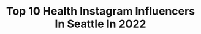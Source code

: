 ---
title: Top 10 Health Instagram Influencers In Seattle In 2022
description: >-
  Find top health Instagram influencers in Seattle in 2022. Most popular hashtags: #seattle #fitness #health.
platform: Instagram
hits: 60
text_top: Analyze the most popular Instagram profiles on inBeat.
text_bottom: inBeat has 60 Instagram influencers like this in Seattle, United States for you to work with.
profiles:
  - username: "deshawnshead"
    fullname: >-
      Deshawn Shead
    bio: >-
      NFL CB | SB48 Champ | Husband to @mrs_jshead | Proud Father of 2 | 2X NFC Champ | From Palmdale, CA | PSU Grad | TW: @dshead24
    location: "United States"
    followers: 119321
    engagement: 306
    commentsToLikes: 0.023125
    id: ck0twtzxdgq9y0i192da6s3af
    verified: true
    hashtags: "#squad, #exercise, #fitness, #health"
  - username: "everydaystella_"
    fullname: >-
      Stella 💫 WW Ambassador
    bio: >-
      #seattleblogger Food and Health @cyclebarredmondtc Ambassador ⭐️ 1st CLASS FREE use code CBSTELLA stellaskitchensecrets.com Recipes ⬇️
    location: "United States"
    followers: 59779
    engagement: 101
    commentsToLikes: 0.035534
    id: ck5zm4usblwm10i146uc02vao
    verified: false
    hashtags: "#smartpoints, #wwsmartpoints, #wwambassador, #wwsmartpoint"
  - username: "growingngrowing"
    fullname: >-
      Growing + Growing
    bio: >-
      plants, mental health, + self care 🌱 ariel | seattle, wa | overthinking since 1996 ✨
    location: "United States"
    followers: 13534
    engagement: 252
    commentsToLikes: 0.057466
    id: ckf5m0ui5rt0w0j23g1ie8oo0
    verified: false
    hashtags: "#monsteraadonsonii, #airplant, #monsteramonday, #philodendronmoonlight"
  - username: "thealexishenry"
    fullname: >-
      Lex ⭐️
    bio: >-
      Fashunnnn. *two snaps* NYC: @yaniimodels @red_models MIAMI: @nextmodels SEATTLE:@heffnermanagement #MentalHealth is health 🧠 @theplusonepodcast 🌎❤️
    location: "United States"
    followers: 28209
    engagement: 247
    commentsToLikes: 0.026560
    id: ck14iilrpfl690i19kq703u98
    verified: false
    hashtags: "#quarantine, #tiktok, #motherhood, #facetimephotoshoot"
  - username: "briannamariefitness"
    fullname: >-
      Brianna Marie
    bio: >-
      💪🏻 health & fitness 🐕 husky mom 📍seattle
    location: "United States"
    followers: 140716
    engagement: 195
    commentsToLikes: 0.073592
    id: ck8tdds6s2yjf0j782ilctxbp
    verified: false
    hashtags: "#pushups, #fitnessmotivation, #squat, #glutegains"
  - username: "senpaitiff"
    fullname: >-
      Tiffany Liu
    bio: >-
      |💃🏻| Seattle x Taiwan 🇹🇼 | she/her | Population Health Nursing Doctorate Student 👩🏻‍⚕️💉💊| House of Essence |
    location: "United States"
    followers: 5306
    engagement: 860
    commentsToLikes: 0.047119
    id: ckf5lve2br6e70j23pmuqp42j
    verified: false
    hashtags: "#dance, #kpop, #tiktok, #jaderoller"
  - username: "romejohns"
    fullname: >-
      Rome Johnson | Dad Swag
    bio: >-
      📍|Seattle, WA 🥊|Father to a #pfeiffersyndrome fighter 👖|Using fashion to push health 🗣|Lifestyle Creator 🏀|Sports fan & traveler 👇🏿How to support👇🏿
    location: "United States"
    followers: 33992
    engagement: 3751
    commentsToLikes: 0.051573
    id: ck8t1v9nix65e0j78gkeeieo6
    verified: false
    hashtags: "#dadswag, #blackfathers, #trachbaby, #blackfather"
  - username: "madisondecambra"
    fullname: >-
      Miss Madison DeCambra
    bio: >-
      📍 Seattle 25 years of life so far Body Positive Mental Health Awareness BLM ⬇️catch me if you can⬇️
    location: "United States"
    followers: 18193
    engagement: 589
    commentsToLikes: 0.048365
    id: ck5zt6k2qzu2c0i14tthilcwh
    verified: false
    hashtags: "#aestheticedits, #babessupportingbabes, #seattlemodel, #sensual"
  - username: "lauravong"
    fullname: >-
      LauraSmiles | Dental Student
    bio: >-
      🌲 Seattle // Khmer 🇰🇭⁣⁣ 🦷 4th yr dental student⁣⁣ 📹 LauraSmiles on YouTube⁣⁣ 👇🏽 links and more!
    location: "United States"
    followers: 15780
    engagement: 1373
    commentsToLikes: 0.152018
    id: ckaowt6kpacch0i78fy6fc030
    verified: false
    hashtags: "#laurasmiles, #dentalhygienist, #health, #smile"
  - username: "lynneliveswell"
    fullname: >-
      Lynne 🍉
    bio: >-
      💙 @ww 💫 keeping it real 🌸 anxiety awareness & mental health ⬇️ try a month of WW for free!
    location: "United States"
    followers: 17916
    engagement: 299
    commentsToLikes: 0.020016
    id: ck13azmgwsyv00i19kd0a4ku7
    verified: false
    hashtags: "#stayhome, #quarantinechic, #happyathome, #birthmonth"
---